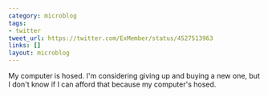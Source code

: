 ```yaml
---
category: microblog
tags:
- twitter
tweet_url: https://twitter.com/ExMember/status/4527513963
links: []
layout: microblog
---
```

My computer is hosed. I'm considering giving up and buying a new one, but I don't know if I can afford that because my computer's hosed.
